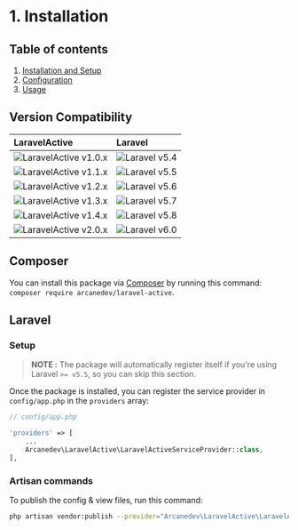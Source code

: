 # 1. Installation

## Table of contents

  1. [Installation and Setup](1-Installation-and-Setup.md)
  2. [Configuration](2-Configuration.md)
  3. [Usage](3-Usage.md)

## Version Compatibility

| LaravelActive                                 | Laravel                      |
|:----------------------------------------------|:-----------------------------|
| ![LaravelActive v1.0.x][laravel_active_1_0_x] | ![Laravel v5.4][laravel_5_4] |
| ![LaravelActive v1.1.x][laravel_active_1_1_x] | ![Laravel v5.5][laravel_5_5] |
| ![LaravelActive v1.2.x][laravel_active_1_2_x] | ![Laravel v5.6][laravel_5_6] |
| ![LaravelActive v1.3.x][laravel_active_1_3_x] | ![Laravel v5.7][laravel_5_7] |
| ![LaravelActive v1.4.x][laravel_active_1_4_x] | ![Laravel v5.8][laravel_5_8] |
| ![LaravelActive v2.0.x][laravel_active_2_0_x] | ![Laravel v6.0][laravel_6_0] |

[laravel_5_4]:  https://img.shields.io/badge/v5.4-supported-brightgreen.svg?style=flat-square "Laravel v5.4"
[laravel_5_5]:  https://img.shields.io/badge/v5.5-supported-brightgreen.svg?style=flat-square "Laravel v5.5"
[laravel_5_6]:  https://img.shields.io/badge/v5.6-supported-brightgreen.svg?style=flat-square "Laravel v5.6"
[laravel_5_7]:  https://img.shields.io/badge/v5.7-supported-brightgreen.svg?style=flat-square "Laravel v5.7"
[laravel_5_8]:  https://img.shields.io/badge/v5.8-supported-brightgreen.svg?style=flat-square "Laravel v5.8"
[laravel_6_0]:  https://img.shields.io/badge/v6.0-supported-brightgreen.svg?style=flat-square "Laravel v6.0"

[laravel_active_1_0_x]:   https://img.shields.io/badge/version-1.0.*-blue.svg?style=flat-square "LaravelActive v1.0.*"
[laravel_active_1_1_x]:   https://img.shields.io/badge/version-1.1.*-blue.svg?style=flat-square "LaravelActive v1.1.*"
[laravel_active_1_2_x]:   https://img.shields.io/badge/version-1.2.*-blue.svg?style=flat-square "LaravelActive v1.2.*"
[laravel_active_1_3_x]:   https://img.shields.io/badge/version-1.3.*-blue.svg?style=flat-square "LaravelActive v1.3.*"
[laravel_active_1_4_x]:   https://img.shields.io/badge/version-1.4.*-blue.svg?style=flat-square "LaravelActive v1.4.*"
[laravel_active_2_0_x]:   https://img.shields.io/badge/version-2.0.*-blue.svg?style=flat-square "LaravelActive v2.0.*"

## Composer

You can install this package via [Composer](http://getcomposer.org/) by running this command: `composer require arcanedev/laravel-active`.

## Laravel

### Setup

> **NOTE :** The package will automatically register itself if you're using Laravel `>= v5.5`, so you can skip this section.

Once the package is installed, you can register the service provider in `config/app.php` in the `providers` array:

```php
// config/app.php

'providers' => [
    ...
    Arcanedev\LaravelActive\LaravelActiveServiceProvider::class,
],
```

### Artisan commands

To publish the config &amp; view files, run this command:

```bash
php artisan vendor:publish --provider="Arcanedev\LaravelActive\LaravelActiveServiceProvider"
```
